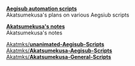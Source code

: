 [**Aegisub automation scripts**](https://github.com/users/Akatmks/projects/1)  
Akatsumekusa's plans on various Aegsiub scripts  

[**Akatsumekusa's notes**](https://akatmks.github.io/)  
Akatsumekusa's notes  

[Akatmks/**unanimated-Aegisub-Scripts**](https://github.com/Akatmks/unanimated-Aegisub-Scripts)  
[Akatmks/**Akatsumekusa-Aegisub-Scripts**](https://github.com/Akatmks/Akatsumekusa-Aegisub-Scripts)  
[Akatmks/**Akatsumekusa-General-Scripts**](https://github.com/Akatmks/Akatsumekusa-General-Scripts)  
